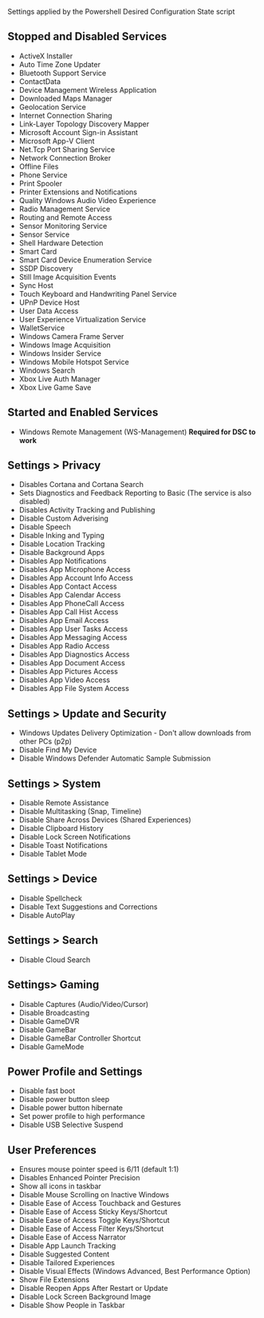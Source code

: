 Settings applied by the Powershell Desired Configuration State script

## Stopped and Disabled Services
   - ActiveX Installer
   - Auto Time Zone Updater
   - Bluetooth Support Service
   - ContactData
   - Device Management Wireless Application
   - Downloaded Maps Manager
   - Geolocation Service
   - Internet Connection Sharing
   - Link-Layer Topology Discovery Mapper
   - Microsoft Account Sign-in Assistant
   - Microsoft App-V Client
   - Net.Tcp Port Sharing Service
   - Network Connection Broker
   - Offline Files
   - Phone Service
   - Print Spooler
   - Printer Extensions and Notifications
   - Quality Windows Audio Video Experience
   - Radio Management Service
   - Routing and Remote Access
   - Sensor Monitoring Service
   - Sensor Service
   - Shell Hardware Detection
   - Smart Card
   - Smart Card Device Enumeration Service
   - SSDP Discovery
   - Still Image Acquisition Events
   - Sync Host
   - Touch Keyboard and Handwriting Panel Service
   - UPnP Device Host
   - User Data Access
   - User Experience Virtualization Service
   - WalletService
   - Windows Camera Frame Server
   - Windows Image Acquisition
   - Windows Insider Service
   - Windows Mobile Hotspot Service
   - Windows Search
   - Xbox Live Auth Manager
   - Xbox Live Game Save
   
## Started and Enabled Services
   - Windows Remote Management (WS-Management)  **Required for DSC to work**

## Settings > Privacy
   - Disables Cortana and Cortana Search
   - Sets Diagnostics and Feedback Reporting to Basic (The service is also disabled)
   - Disables Activity Tracking and Publishing
   - Disable Custom Adverising
   - Disable Speech
   - Disable Inking and Typing
   - Disable Location Tracking
   - Disable Background Apps
   - Disables App Notifications
   - Disables App Microphone Access
   - Disables App Account Info Access
   - Disables App Contact Access
   - Disables App Calendar Access
   - Disables App PhoneCall Access
   - Disables App Call Hist Access
   - Disables App Email Access
   - Disables App User Tasks Access
   - Disables App Messaging Access
   - Disables App Radio Access
   - Disables App Diagnostics Access
   - Disables App Document Access
   - Disables App Pictures Access
   - Disables App Video Access
   - Disables App File System Access

## Settings > Update and Security
   - Windows Updates Delivery Optimization - Don't allow downloads from other PCs (p2p)
   - Disable Find My Device
   - Disable Windows Defender Automatic Sample Submission

## Settings > System
   - Disable Remote Assistance
   - Disable Multitasking (Snap, Timeline)
   - Disable Share Across Devices (Shared Experiences)
   - Disable Clipboard History
   - Disable Lock Screen Notifications
   - Disable Toast Notifications
   - Disable Tablet Mode

## Settings > Device
   - Disable Spellcheck
   - Disable Text Suggestions and Corrections
   - Disable AutoPlay

## Settings > Search
   - Disable Cloud Search
   
## Settings> Gaming
   - Disable Captures (Audio/Video/Cursor)
   - Disable Broadcasting
   - Disable GameDVR
   - Disable GameBar
   - Disable GameBar Controller Shortcut
   - Disable GameMode

## Power Profile and Settings
   - Disable fast boot
   - Disable power button sleep
   - Disable power button hibernate
   - Set power profile to high performance
   - Disable USB Selective Suspend

## User Preferences
   - Ensures mouse pointer speed is 6/11 (default 1:1)
   - Disables Enhanced Pointer Precision
   - Show all icons in taskbar
   - Disable Mouse Scrolling on Inactive Windows
   - Disable Ease of Access Touchback and Gestures
   - Disable Ease of Access Sticky Keys/Shortcut
   - Disable Ease of Access Toggle Keys/Shortcut
   - Disable Ease of Access Filter Keys/Shortcut
   - Disable Ease of Access Narrator
   - Disable App Launch Tracking
   - Disable Suggested Content
   - Disable Tailored Experiences
   - Disable Visual Effects (Windows Advanced, Best Performance Option)
   - Show File Extensions
   - Disable Reopen Apps After Restart or Update
   - Disable Lock Screen Background Image
   - Disable Show People in Taskbar
